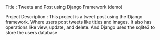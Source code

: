 Title : Tweets and Post using Django Framework (demo)

Project Description : This project is a tweet post using the Django framework. Where users post tweets like titles and images. It also has operations like view, update, and delete. And Django uses the sqlite3 to 
store the users database
